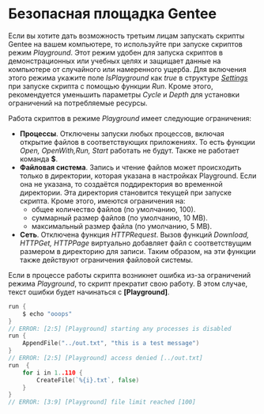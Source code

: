 
# Безопасная площадка Gentee

Если вы хотите дать возможность третьим лицам запускать скрипты Gentee на вашем компьютере, то используйте при запуске скриптов режим *Playground*. Этот режим удобен для запуска скриптов в демонстрационных или учебных целях и защищает данные на компьютере от случайного или намеренного ущерба. Для включения этого режима укажите поле *IsPlayground* как *true* в структуре [*Settings*](reference.md) при запуске скрипта с помощью функции *Run*. Кроме этого, рекомендуется уменьшить параметры *Cycle* и *Depth* для установки ограничений на потребляемые ресурсы.

Работа скриптов в режиме *Playground* имеет следующие ограничения:

* **Процессы**. Отключены запуски любых процессов, включая открытие файлов в соответствующих приложениях. То есть функции *Open, OpenWith,Run, Start* работать не будут. Также не работает команда **$**.
* **Файловая система**. Запись и чтение файлов может происходить только в директории, которая указана в настройках Playground. Если она не указана, то создаётся поддиректория во временной директории. Эта директория становится текущей при запуске скрипта. Кроме этого, имеются ограничения на:
    * общее количество файлов (по умолчанию, 100).
    * суммарный размер файлов (по умолчанию, 10 MB).
    * максимальный размер файла (по умолчанию, 5 MB).
* **Сеть**. Отключена функция *HTTPRequest*. Вызов функций *Download, HTTPGet, HTTPPage* виртуально добавляет файл с соответствущим размером в директорию для записи. Таким образом, на эти функции также действуют ограничения файловой системы.

Если в процессе работы скрипта возникнет ошибка из-за ограничений режима *Playground*, то скрипт прекратит свою работу. В этом случае, текст ошибки будет начинаться с **[Playground]**.

``` go
run {
    $ echo "ooops"
}
// ERROR: [2:5] [Playground] starting any processes is disabled
run {
    AppendFile("../out.txt", "this is a test message")
}
// ERROR: [2:5] [Playground] access denied [../out.txt]
run  {
    for i in 1..110 {
        CreateFile(`%{i}.txt`, false)
    }
}
// ERROR: [3:9] [Playground] file limit reached [100]
```